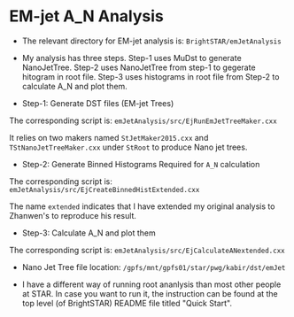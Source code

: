 EM-jet A_N Analysis
================================

- The relevant directory for EM-jet analysis is: `BrightSTAR/emJetAnalysis`

- My analysis has three steps. Step-1 uses MuDst to generate NanoJetTree. Step-2 uses NanoJetTree from step-1 to gegerate hitogram in root file. Step-3 uses histograms in root file from Step-2 to calculate A_N and plot them.


- Step-1: Generate DST files (EM-jet Trees)

The corresponding script is: `emJetAnalysis/src/EjRunEmJetTreeMaker.cxx`

It relies on two makers named `StJetMaker2015.cxx` and `TStNanoJetTreeMaker.cxx` under `StRoot` to produce Nano jet trees.


- Step-2: Generate Binned Histograms Required for `A_N` calculation

The corresponding script is: `emJetAnalysis/src/EjCreateBinnedHistExtended.cxx`

The name `extended` indicates that I have extended my original analysis to Zhanwen's to reproduce his result.


- Step-3: Calculate A_N and plot them

The corresponding script is: `emJetAnalysis/src/EjCalculateANextended.cxx`


- Nano Jet Tree file location: `/gpfs/mnt/gpfs01/star/pwg/kabir/dst/emJet`

- I have a different way of running root ananlysis than most other people at STAR. In case you want to run it, the instruction can be found at the top level (of BrightSTAR) README  file titled "Quick Start".


